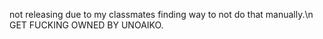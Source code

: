 not releasing due to my classmates finding way to not do that manually.\n
GET FUCKING OWNED BY UNOAIKO.

